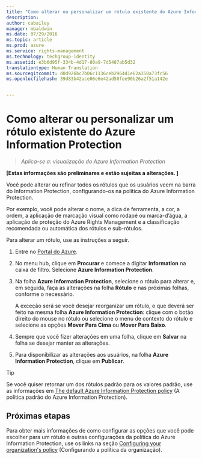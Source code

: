 ```yaml
---
title: "Como alterar ou personalizar um rótulo existente do Azure Information Protection | Azure Rights Management"
description: 
author: cabailey
manager: mbaldwin
ms.date: 07/29/2016
ms.topic: article
ms.prod: azure
ms.service: rights-management
ms.technology: techgroup-identity
ms.assetid: e3b6d95f-334b-4d17-80a9-7d5487ab5d32
translationtype: Human Translation
ms.sourcegitcommit: d0d926bc7b06c1136ceb2964d1e62a350a73fc56
ms.openlocfilehash: 39d83b42ace06e6e42ad50fee90b26a2f51a142e


---
```


# Como alterar ou personalizar um rótulo existente do Azure Information Protection

>*Aplica-se a: visualização do Azure Information Protection*

**[Estas informações são preliminares e estão sujeitas a alterações. ]**

Você pode alterar ou refinar todos os rótulos que os usuários veem na barra do Information Protection, configurando-os na política do Azure Information Protection.

Por exemplo, você pode alterar o nome, a dica de ferramenta, a cor, a ordem, a aplicação de marcação visual como rodapé ou marca-d’água, a aplicação de proteção do Azure Rights Management e a classificação recomendada ou automática dos rótulos e sub-rótulos.

Para alterar um rótulo, use as instruções a seguir.


1. Entre no [Portal do Azure](https://portal.azure.com).
 
2. No menu hub, clique em **Procurar** e comece a digitar **Information** na caixa de filtro. Selecione **Azure Information Protection**.

3. Na folha **Azure Information Protection**, selecione o rótulo para alterar e, em seguida, faça as alterações na folha **Rótulo** e nas próximas folhas, conforme o necessário.

    A exceção será se você desejar reorganizar um rótulo, o que deverá ser feito na mesma folha **Azure Information Protection**: clique com o botão direito do mouse no rótulo ou selecione o menu de contexto do rótulo e selecione as opções **Mover Para Cima** ou **Mover Para Baixo**.

4. Sempre que você fizer alterações em uma folha, clique em **Salvar** na folha se desejar manter as alterações.

5. Para disponibilizar as alterações aos usuários, na folha **Azure Information Protection**, clique em **Publicar**.

> [!TIP]
>Se você quiser retornar um dos rótulos padrão para os valores padrão, use as informações em [The default Azure Information Protection policy](configure-policy-default.md) (A política padrão do Azure Information Protection).

## Próximas etapas

Para obter mais informações de como configurar as opções que você pode escolher para um rótulo e outras configurações da política do Azure Information Protection, use os links na seção [Configuring your organization's policy](configure-policy.md#configuring-your-organization-s-policy) (Configurando a política da organização).






<!--HONumber=Jul16_HO5-->


